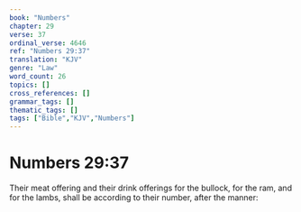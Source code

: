 ```yaml
---
book: "Numbers"
chapter: 29
verse: 37
ordinal_verse: 4646
ref: "Numbers 29:37"
translation: "KJV"
genre: "Law"
word_count: 26
topics: []
cross_references: []
grammar_tags: []
thematic_tags: []
tags: ["Bible","KJV","Numbers"]
---
```


# Numbers 29:37

Their meat offering and their drink offerings for the bullock, for the ram, and for the lambs, shall be according to their number, after the manner:
